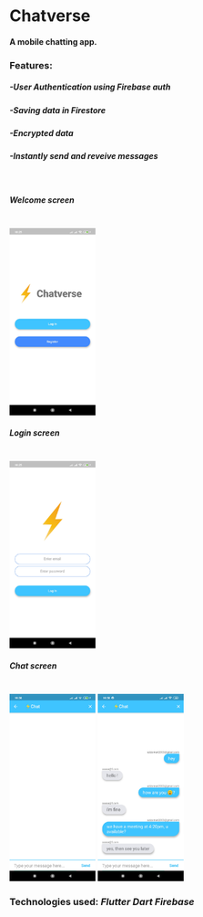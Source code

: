 <h1> Chatverse </h1>
<h4>A mobile chatting app.</h4>
<h3>Features:</h3>
<h5> -User Authentication using Firebase auth</h5>
<h5> -Saving data in Firestore</h5>
<h5> -Encrypted data</h5>
<h5> -Instantly send and reveive messages</h5>
<br>
<h5>Welcome screen</h5><br>
<img src="./readme-assets/1.jpg" width="30%" height="30%">
<h5>Login screen</h5><br>
<img src="./readme-assets/2.jpg" width="30%" height="30%">
<h5>Chat screen</h5><br>
<img src="./readme-assets/3.jpg" width="30%" height="30%">
<img src="./readme-assets/4.jpg" width="30%" height="30%">
<h3>Technologies used: <i>Flutter Dart Firebase</i></h3>
